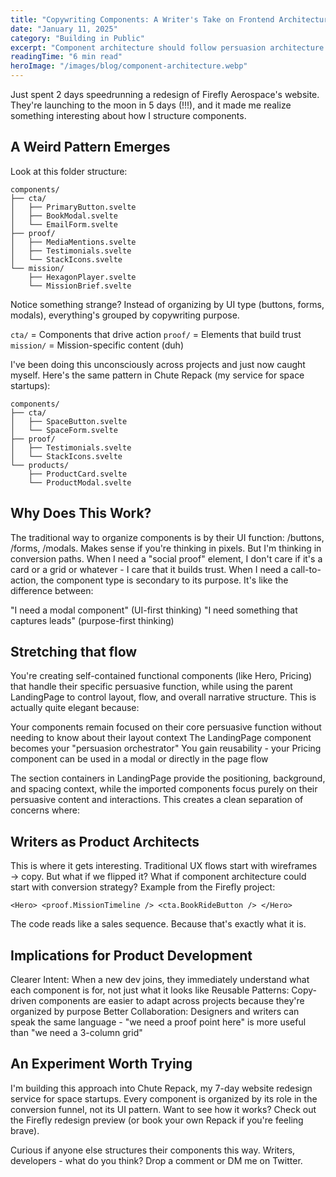 ```yaml
---
title: "Copywriting Components: A Writer's Take on Frontend Architecture"
date: "January 11, 2025"
category: "Building in Public"
excerpt: "Component architecture should follow persuasion architecture. Organizing components by copywriting purpose instead of UI function. A strange pattern emerges while speedrunning the Firefly Aerospace redesign, and what it means for writers in product development."
readingTime: "6 min read"
heroImage: "/images/blog/component-architecture.webp"
---
```



Just spent 2 days speedrunning a redesign of Firefly Aerospace's website. They're launching to the moon in 5 days (!!!), and it made me realize something interesting about how I structure components.

## A Weird Pattern Emerges
Look at this folder structure:

```
components/
├── cta/
│   ├── PrimaryButton.svelte
│   ├── BookModal.svelte
│   └── EmailForm.svelte
├── proof/
│   ├── MediaMentions.svelte
│   ├── Testimonials.svelte
│   └── StackIcons.svelte
└── mission/
    ├── HexagonPlayer.svelte
    └── MissionBrief.svelte
```

Notice something strange? Instead of organizing by UI type (buttons, forms, modals), everything's grouped by copywriting purpose.

`cta/` = Components that drive action
`proof/` = Elements that build trust
`mission/` = Mission-specific content (duh)

I've been doing this unconsciously across projects and just now caught myself. Here's the same pattern in Chute Repack (my service for space startups):

```
components/
├── cta/
│   ├── SpaceButton.svelte
│   └── SpaceForm.svelte
├── proof/
│   ├── Testimonials.svelte
│   └── StackIcons.svelte
└── products/
    ├── ProductCard.svelte
    └── ProductModal.svelte
```

## Why Does This Work?

The traditional way to organize components is by their UI function: /buttons, /forms, /modals. Makes sense if you're thinking in pixels.
But I'm thinking in conversion paths. When I need a "social proof" element, I don't care if it's a card or a grid or whatever - I care that it builds trust. When I need a call-to-action, the component type is secondary to its purpose.
It's like the difference between:

"I need a modal component" (UI-first thinking)
"I need something that captures leads" (purpose-first thinking)

## Stretching that flow

You're creating self-contained functional components (like Hero, Pricing) that handle their specific persuasive function, while using the parent LandingPage to control layout, flow, and overall narrative structure.
This is actually quite elegant because:

Your components remain focused on their core persuasive function without needing to know about their layout context
The LandingPage component becomes your "persuasion orchestrator"
You gain reusability - your Pricing component can be used in a modal or directly in the page flow

The section containers in LandingPage provide the positioning, background, and spacing context, while the imported components focus purely on their persuasive content and interactions. This creates a clean separation of concerns where:


## Writers as Product Architects
This is where it gets interesting. Traditional UX flows start with wireframes → copy. But what if we flipped it?
What if component architecture could start with conversion strategy?
Example from the Firefly project:

`<Hero>
  <proof.MissionTimeline />
  <cta.BookRideButton />
</Hero>`


The code reads like a sales sequence. Because that's exactly what it is.

## Implications for Product Development

Clearer Intent: When a new dev joins, they immediately understand what each component is for, not just what it looks like
Reusable Patterns: Copy-driven components are easier to adapt across projects because they're organized by purpose
Better Collaboration: Designers and writers can speak the same language - "we need a proof point here" is more useful than "we need a 3-column grid"

## An Experiment Worth Trying

I'm building this approach into Chute Repack, my 7-day website redesign service for space startups. Every component is organized by its role in the conversion funnel, not its UI pattern.
Want to see how it works? Check out the Firefly redesign preview (or book your own Repack if you're feeling brave).

Curious if anyone else structures their components this way. Writers, developers - what do you think? Drop a comment or DM me on Twitter.